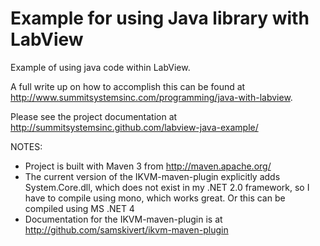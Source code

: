 Example for using Java library with LabView
====================

Example of using java code within LabView.

A full write up on how to accomplish this can be found at <http://www.summitsystemsinc.com/programming/java-with-labview>.

Please see the project documentation at <http://summitsystemsinc.github.com/labview-java-example/>

NOTES:
- Project is built with Maven 3 from http://maven.apache.org/
- The current version of the IKVM-maven-plugin explicitly adds System.Core.dll, 
  which does not exist in my .NET 2.0 framework, so I have to compile using mono, 
  which works great. Or this can be compiled using MS .NET 4
- Documentation for the IKVM-maven-plugin is at <http://github.com/samskivert/ikvm-maven-plugin>
